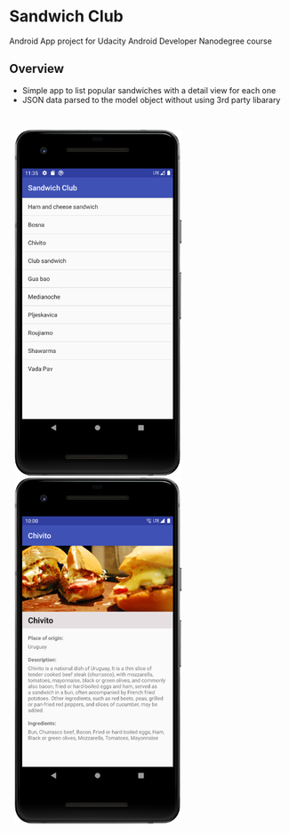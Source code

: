 # Sandwich Club 
Android App project for Udacity Android Developer Nanodegree course <br>

## Overview
* Simple app to list popular sandwiches with a detail view for each one
* JSON data parsed to the model object without using 3rd party libarary

<br>
<p>
<img hspace="10" src="s2.png" width="300px"/> 
<img hspace="10" src="s1.png" width="300px"/> 
